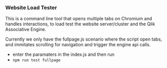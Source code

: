 ### Website Load Tester

This is a command line tool that opens multiple tabs on Chromium and handles interactions, to load test the website server/cluster and the Qlik Associative Engine.

Currently we only have the fullpage.js scenario where the script open tabs, and immitates scrolling for navigation and trigger the engine api calls.

- enter the paramaters in the index.js and then run
- `npm run test fullpage`
